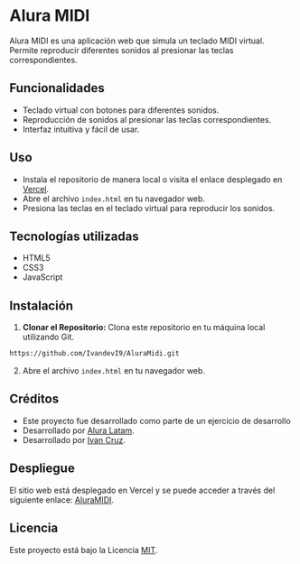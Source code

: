 # Alura MIDI

Alura MIDI es una aplicación web que simula un teclado MIDI virtual. Permite reproducir diferentes sonidos al presionar las teclas correspondientes.

## Funcionalidades

- Teclado virtual con botones para diferentes sonidos.
- Reproducción de sonidos al presionar las teclas correspondientes.
- Interfaz intuitiva y fácil de usar.

## Uso

- Instala el repositorio de manera local o visita el enlace desplegado en [Vercel](https://alura-midi-inky.vercel.app/).
- Abre el archivo `index.html` en tu navegador web.
- Presiona las teclas en el teclado virtual para reproducir los sonidos.

## Tecnologías utilizadas

- HTML5
- CSS3
- JavaScript

## Instalación

1. **Clonar el Repositorio:** Clona este repositorio en tu máquina local utilizando Git.
```bash
https://github.com/IvandevI9/AluraMidi.git
```
2. Abre el archivo `index.html` en tu navegador web.

## Créditos

- Este proyecto fue desarrollado como parte de un ejercicio de desarrollo 
- Desarrollado por [Alura Latam](https://www.linkedin.com/company/alura-latam/).
- Desarrollado por [Ivan Cruz](https://www.linkedin.com/in/ivan-cruz-1906mx/).

## Despliegue

El sitio web está desplegado en Vercel y se puede acceder a través del siguiente enlace: [AluraMIDI](https://alura-midi-inky.vercel.app/).

## Licencia

Este proyecto está bajo la Licencia [MIT](https://opensource.org/licenses/MIT).
